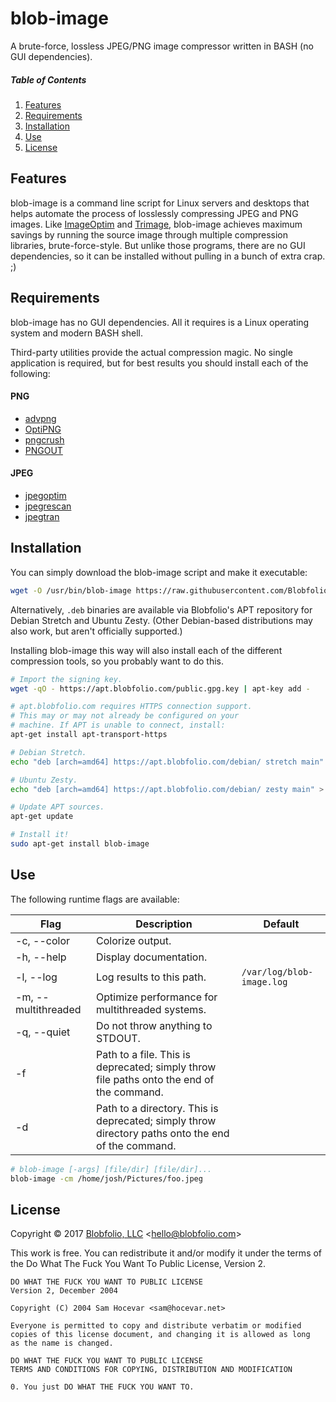 # blob-image

A brute-force, lossless JPEG/PNG image compressor written in BASH (no GUI dependencies).



##### Table of Contents

1. [Features](#features)
2. [Requirements](#requirements)
3. [Installation](#installation)
4. [Use](#use)
5. [License](#license)



## Features

blob-image is a command line script for Linux servers and desktops that helps automate the process of losslessly compressing JPEG and PNG images. Like [ImageOptim](https://imageoptim.com) and [Trimage](https://imageoptim.com), blob-image achieves maximum savings by running the source image through multiple compression libraries, brute-force-style. But unlike those programs, there are no GUI dependencies, so it can be installed without pulling in a bunch of extra crap. ;)



## Requirements

blob-image has no GUI dependencies. All it requires is a Linux operating system and modern BASH shell.

Third-party utilities provide the actual compression magic. No single application is required, but for best results you should install each of the following:

#### PNG
 * [advpng](http://www.advancemame.it/doc-advpng.html)
 * [OptiPNG](http://optipng.sourceforge.net/)
 * [pngcrush](http://pmt.sourceforge.net/pngcrush/)
 * [PNGOUT](http://www.jonof.id.au/kenutils)

#### JPEG
 * [jpegoptim](http://www.kokkonen.net/tjko/projects.html)
 * [jpegrescan](https://github.com/kud/jpegrescan)
 * [jpegtran](https://github.com/mozilla/mozjpeg)



## Installation

You can simply download the blob-image script and make it executable:

```bash
wget -O /usr/bin/blob-image https://raw.githubusercontent.com/Blobfolio/blob-image/master/blob-image && chmod +x /usr/bin/blob-image
```

Alternatively, `.deb` binaries are available via Blobfolio's APT repository for Debian Stretch and Ubuntu Zesty. (Other Debian-based distributions may also work, but aren't officially supported.)

Installing blob-image this way will also install each of the different compression tools, so you probably want to do this.

```bash
# Import the signing key.
wget -qO - https://apt.blobfolio.com/public.gpg.key | apt-key add -

# apt.blobfolio.com requires HTTPS connection support.
# This may or may not already be configured on your
# machine. If APT is unable to connect, install:
apt-get install apt-transport-https

# Debian Stretch.
echo "deb [arch=amd64] https://apt.blobfolio.com/debian/ stretch main" > /etc/apt/sources.list.d/blobfolio.list

# Ubuntu Zesty.
echo "deb [arch=amd64] https://apt.blobfolio.com/debian/ zesty main" > /etc/apt/sources.list.d/blobfolio.list

# Update APT sources.
apt-get update

# Install it!
sudo apt-get install blob-image
```



## Use

The following runtime flags are available:

| Flag | Description | Default |
| ---- | ----------- | ------- |
| -c, --color | Colorize output. | |
| -h, --help  | Display documentation. | |
| -l, --log   | Log results to this path. | `/var/log/blob-image.log` |
| -m, --multithreaded | Optimize performance for multithreaded systems. | |
| -q, --quiet | Do not throw anything to STDOUT. | |
| -f | Path to a file. This is deprecated; simply throw file paths onto the end of the command. | |
| -d | Path to a directory. This is deprecated; simply throw directory paths onto the end of the command. | |

```bash
# blob-image [-args] [file/dir] [file/dir]...
blob-image -cm /home/josh/Pictures/foo.jpeg
```



## License

Copyright © 2017 [Blobfolio, LLC](https://blobfolio.com) &lt;hello@blobfolio.com&gt;

This work is free. You can redistribute it and/or modify it under the terms of the Do What The Fuck You Want To Public License, Version 2.

    DO WHAT THE FUCK YOU WANT TO PUBLIC LICENSE
    Version 2, December 2004
    
    Copyright (C) 2004 Sam Hocevar <sam@hocevar.net>
    
    Everyone is permitted to copy and distribute verbatim or modified
    copies of this license document, and changing it is allowed as long
    as the name is changed.
    
    DO WHAT THE FUCK YOU WANT TO PUBLIC LICENSE
    TERMS AND CONDITIONS FOR COPYING, DISTRIBUTION AND MODIFICATION
    
    0. You just DO WHAT THE FUCK YOU WANT TO.
